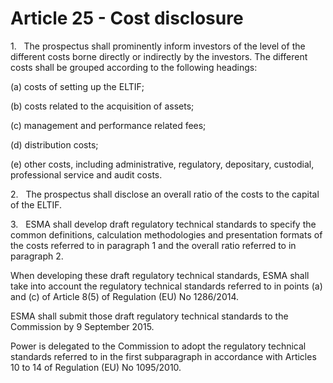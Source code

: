 # Article 25 - Cost disclosure


1.   The prospectus shall prominently inform investors of the level of the different costs borne directly or indirectly by the investors. The different costs shall be grouped according to the following headings:

(a) costs of setting up the ELTIF;

(b) costs related to the acquisition of assets;

(c) management and performance related fees;

(d) distribution costs;

(e) other costs, including administrative, regulatory, depositary, custodial, professional service and audit costs.

2.   The prospectus shall disclose an overall ratio of the costs to the capital of the ELTIF.

3.   ESMA shall develop draft regulatory technical standards to specify the common definitions, calculation methodologies and presentation formats of the costs referred to in paragraph 1 and the overall ratio referred to in paragraph 2.

When developing these draft regulatory technical standards, ESMA shall take into account the regulatory technical standards referred to in points (a) and (c) of Article 8(5) of Regulation (EU) No 1286/2014.

ESMA shall submit those draft regulatory technical standards to the Commission by 9 September 2015.

Power is delegated to the Commission to adopt the regulatory technical standards referred to in the first subparagraph in accordance with Articles 10 to 14 of Regulation (EU) No 1095/2010.
